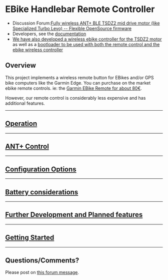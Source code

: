 # EBike Handlebar Remote Controller

- Discussion Forum:[Fully wireless ANT+ BLE TSDZ2 mid drive motor (like Specialized Turbo Levo) -- Flexible OpenSource firmware](https://endless-sphere.com/forums/viewtopic.php?t=106346)
- Developers, see the [documentation](documentation/README.md)
- [We have also developed a wireless ebike controller for the TSDZ2 motor](https://github.com/OpenSource-EBike-firmware/TSDZ2_wireless)
as well as a [bootloader to be used with both the remote control and the ebike wireless controller](https://github.com/OpenSource-EBike-firmware/TSDZ2_wireless-bootloader)
## Overview
This project implements a wireless remote button for EBikes and/or GPS bike computers like the Garmin Edge. 
You can  purchase on the market ebike remote controls. ie: the [Garmin EBike Remote for about 80€](https://buy.garmin.com/en-US/US/p/545795/pn/010-12094-30).

However, our remote control is considerably less expensive and has additional features.

----
[Operation](documentation/operation.md)
-----------
---
[ANT+ Control](documentation/features.md)
------------
------------
[Configuration Options](documentation/configuration.md)
---------
---------
[Battery considerations](documentation/battery.md)
-----
-----
[Further Development and Planned features](documentation/planned.md)
------
------
[Getting Started](documentation/getting_started.md)
-------
-------

## Questions/Comments?
Please post on [this forum message](https://endless-sphere.com/forums/viewtopic.php?f=28&t=106346).